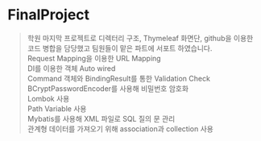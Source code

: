 # FinalProject
> 학원 마지막 프로젝트로 디렉터리 구조, Thymeleaf 화면단, github을 이용한 코드 병합을 담당했고 팀원들이 맡은 파트에 서포트 하였습니다.<br />
Request Mapping을 이용한 URL Mapping<br />
DI를 이용한 객체 Auto wired<br />
Command 객체와 BindingResult를 통한 Validation Check<br />
BCryptPasswordEncoder를 사용해 비밀번호 암호화<br />
Lombok 사용<br />
Path Variable 사용<br />
Mybatis를 사용해 XML 파일로 SQL 질의 문 관리<br />
관계형 데이터를 가져오기 위해 association과 collection 사용
